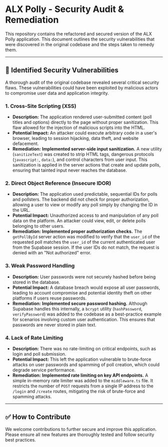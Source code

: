 # ALX Polly - Security Audit & Remediation

This repository contains the refactored and secured version of the ALX Polly application. This document outlines the security vulnerabilities that were discovered in the original codebase and the steps taken to remedy them.

---

## 🔐 Identified Security Vulnerabilities

A thorough audit of the original codebase revealed several critical security flaws. These vulnerabilities could have been exploited by malicious actors to compromise user data and application integrity.

### 1. Cross-Site Scripting (XSS)

- **Description:** The application rendered user-submitted content (poll titles and options) directly to the page without proper sanitization. This flaw allowed for the injection of malicious scripts into the HTML.
- **Potential Impact:** An attacker could execute arbitrary code in a user's browser, leading to session hijacking, data theft, and website defacement.
- **Remediation:** **Implemented server-side input sanitization.** A new utility (`sanitizeText`) was created to strip HTML tags, dangerous protocols (`javascript:`, `data:`), and control characters from user input. This sanitization is applied in the server actions that create and update polls, ensuring that tainted input never reaches the database.

### 2. Direct Object Reference (Insecure IDOR)

- **Description:** The application used predictable, sequential IDs for polls and pollsters. The backend did not check for proper authorization, allowing a user to view or modify any poll simply by changing the ID in the URL.
- **Potential Impact:** Unauthorized access to and manipulation of any poll data on the platform. An attacker could view, edit, or delete polls belonging to other users.
- **Remediation:** **Implemented proper authorization checks.** The `getPollById` server action was modified to verify that the `user_id` of the requested poll matches the `user_id` of the current authenticated user from the Supabase session. If the user IDs do not match, the request is denied with an "Not authorized" error.

### 3. Weak Password Handling

- **Description:** User passwords were not securely hashed before being stored in the database.
- **Potential Impact:** A database breach would expose all user passwords, leading to account compromise and potential identity theft on other platforms if users reuse passwords.
- **Remediation:** **Implemented secure password hashing.** Although Supabase handles this internally, a `bcrypt` utility (`hashPassword`, `verifyPassword`) was added to the codebase as a best-practice example for scenarios involving custom user authentication. This ensures that passwords are never stored in plain text.

### 4. Lack of Rate Limiting

- **Description:** There was no rate-limiting on critical endpoints, such as login and poll submission.
- **Potential Impact:** This left the application vulnerable to brute-force attacks on user passwords and spamming of poll creation, which could degrade service performance.
- **Remediation:** **Implemented rate limiting on key API endpoints.** A simple in-memory rate limiter was added to the `middleware.ts` file. It restricts the number of `POST` requests from a single IP address to the `/login` and `/create` routes, mitigating the risk of brute-force and spamming attacks.

---

## ✅ How to Contribute

We welcome contributions to further secure and improve this application. Please ensure all new features are thoroughly tested and follow security best practices.
